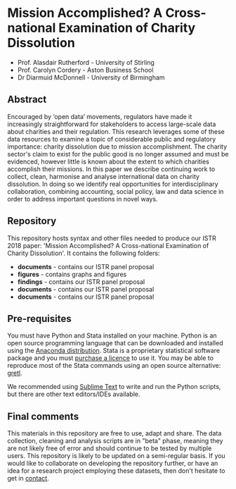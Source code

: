 # Mission Accomplished? A Cross-national Examination of Charity Dissolution

* Prof. Alasdair Rutherford - University of Stirling
* Prof. Carolyn Cordery - Aston Business School
* Dr Diarmuid McDonnell - University of Birmingham

## Abstract
Encouraged by ‘open data’ movements, regulators have made it increasingly straightforward for stakeholders to access large-scale data about charities and their regulation. This research leverages some of these data resources to examine a topic of considerable public and regulatory importance: charity dissolution due to mission accomplishment. The charity sector's claim to exist for the public good is no longer assumed and must be evidenced, however little is known about the extent to which charities accomplish their missions. In this paper we describe continuing work to collect, clean, harmonise and analyse international data on charity dissolution. In doing so we identify real opportunities for interdisciplinary collaboration, combining accounting, social policy, law and data science in order to address important questions in novel ways.

## Repository

This repository hosts syntax and other files needed to produce our ISTR 2018 paper: 'Mission Accomplished? A Cross-national Examination of Charity Dissolution'. It contains the following folders:
* **documents** - contains our ISTR panel proposal 
* **figures** - contains graphs and figures 
* **findings** - contains our ISTR panel proposal 
* **documents** - contains our ISTR panel proposal 
* **documents** - contains our ISTR panel proposal 

## Pre-requisites

You must have Python and Stata installed on your machine. Python is an open source programming language that can be downloaded and installed using the [Anaconda distribution](https://anaconda.org/anaconda/python).
Stata is a proprietary statistical software package and you must [purchase a licence](https://www.stata.com/products/which-stata-is-right-for-me/) to use it. You may be able to reproduce most of the Stata commands using an open source alternative: [gretl](http://gretl.sourceforge.net/).

We recommended using [Sublime Text](https://www.sublimetext.com/3) to write and run the Python scripts, but there are other text editors/IDEs available.

## Final comments

This materials in this repository are free to use, adapt and share. The data collection, cleaning and analysis scripts are in "beta" phase, meaning they are not likely free of error and should continue to be tested by multiple users. This repository is likely to be updated on a semi-regular basis. If you would like to collaborate on developing the repository further, or have an idea for a research project employing these datasets, then don't hesitate to get in [contact](d.mcdonnell.1@bham.ac.uk).
